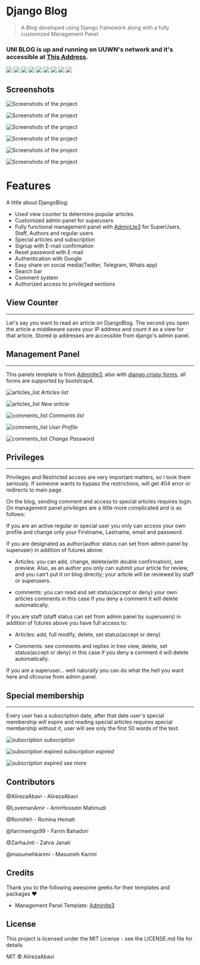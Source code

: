 # ِDjango Blog

> A Blog developed using Django framework along with a fully customized Management Panel

### UNI BLOG is up and running on UUWN's network and it's accessible at [This Address](http://192.168.116.176:8000).

![](https://img.shields.io/badge/Python-3776AB?style=for-the-badge&logo=python&logoColor=white)
![](https://img.shields.io/badge/Django-092E20?style=for-the-badge&logo=django&logoColor=white)
![](https://img.shields.io/badge/HTML5-E34F26?style=for-the-badge&logo=html5&logoColor=white)
![](https://img.shields.io/badge/CSS3-1572B6?style=for-the-badge&logo=css3&logoColor=white)
![](https://img.shields.io/badge/JavaScript-F7DF1E?style=for-the-badge&logo=javascript&logoColor=black)
![](https://img.shields.io/badge/Bootstrap-563D7C?style=for-the-badge&logo=bootstrap&logoColor=white)
![](https://img.shields.io/badge/SQLite-07405E?style=for-the-badge&logo=sqlite&logoColor=white)
![](https://img.shields.io/badge/PyCharm-000000.svg?&style=for-the-badge&logo=PyCharm&logoColor=white)
![](https://img.shields.io/badge/Windows-0078D6?style=for-the-badge&logo=windows&logoColor=white)

## Screenshots

![Screenshots of the project](screenshots/index.png)

![Screenshots of the project](screenshots/recent_articles.png)

![Screenshots of the project](screenshots/article_comments.png)

![Screenshots of the project](screenshots/articles.png)

![Screenshots of the project](screenshots/login.png)

![Screenshots of the project](screenshots/admin_panel.png)

# Features

A little about DjangoBlog:

* Used view counter to determine popular articles
* Customized admin panel for superusers
* Fully functional management panel with [AdminLte3](https://adminlte.io/) for SuperUsers, Staff, Authors and regular
  users
* Special articles and subscription
* Signup with E-mail confirmation
* Reset password with E-mail
* Authentication with Google
* Easy share on social media(Twitter, Telegram, Whats app)
* Search bar
* Comment system
* Authorized access to privileged sections

## View Counter

---
Let's say you want to read an article on DjangoBlog. The second you open the article a middleware saves your IP address
and count it as a view for that article. Stored ip addresses are accessible from django's admin panel.

## Management Panel

---
This panels template is from [Adminlte3](https://adminlte.io/), also
with [django crispy forms](https://django-crispy-forms.readthedocs.io/en/latest/#), all forms are supported by
bootstrap4.

![articles_list](screenshots/articles.png)
*Articles list*

![articles_list](screenshots/new_article.png)
*New article*

![comments_list](screenshots/comments.png)
*Comments list*

![comments_list](screenshots/profile.png)
*User Profile*

![comments_list](screenshots/change-password.png)
*Change Password*

## Privileges

---

Privileges and Restricted access are very important matters, so I took them seriously. If someone wants to bypass the
restrictions, will get 404 error or redirects to main page.

On the blog, sending comment and access to special articles requires login. On management panel privileges are a little
more complicated and is as follows:

If you are an active regular or special user you only can access your own profile and change only your Firstname,
Lastname, email and password.

If you are designated as author(author status can set from admin panel by superuser) in addition of futures above:

- Articles: you can add, change, delete(with double confirmation), see preview. Also, as an author you only can submit
  your article for review, and you can't put it on blog directly; your article will be reviewed by staff or superusers.


- comments: you can read and set status(accept or deny) your own articles comments in this case if you deny a comment it
  will delete automatically.

If you are staff (staff status can set from admin panel by superusers) in addition of futures above you have full access
to:

- Articles: add, full modify, delete, set status(accept or deny)


- Comments: see comments and replies in tree view, delete, set status(accept or deny)
  in this case if you deny a comment it will delete automatically.

If you are a superuser... well naturally you can do what the hell you want here and ofcourse from admin panel.

## Special membership

---

Every user has a subscription date, after that date user's special membership will expire and reading special articles
requires special membership without it, user will see only the first 50 words of the text.

![subscription](screenshots/subscription.png)
*subscription*

![subscription expired](screenshots/subscription(2).png)
*subscription expired*

![subscription expired](screenshots/subscription(3).png)
*see more*

## Contributors

@AlirezaAbavi - AlirezaAbavi

@LovemanAmir - AmirHossein Mahmudi

@Romihkh - Romina Hemati

@farrinwings99 - Farrin Bahadori

@ZarhaJnti - Zahra Janati

@masumehkarimi - Masumeh Karimi

## Credits

Thank you to the following awesome geeks for their templates and packages ❤️

* Management Panel Template: [Adminlte3](https://adminlte.io/)

## License

This project is licensed under the MIT License - see the LICENSE.md file for details

MIT © AlirezaAbavi
